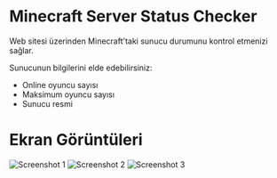 # Minecraft Server Status Checker
Web sitesi üzerinden Minecraft'taki sunucu durumunu kontrol etmenizi sağlar.

Sunucunun bilgilerini elde edebilirsiniz:
- Online oyuncu sayısı
- Maksimum oyuncu sayısı
- Sunucu resmi

# Ekran Görüntüleri
![Screenshot 1](https://raw.githubusercontent.com/barisceylann/minecraft-server-status-checker/main/Readme/SS-1.jpg)
![Screenshot 2](https://raw.githubusercontent.com/barisceylann/minecraft-server-status-checker/main/Readme/SS-2.jpg)
![Screenshot 3](https://raw.githubusercontent.com/barisceylann/minecraft-server-status-checker/main/Readme/SS-3.jpg)
